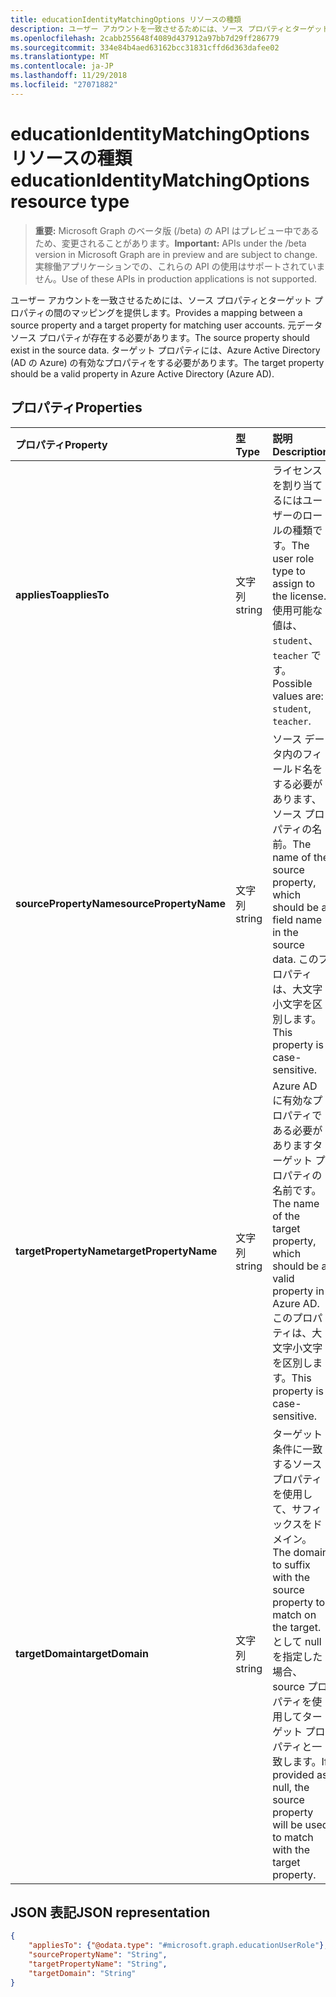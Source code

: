 ```yaml
---
title: educationIdentityMatchingOptions リソースの種類
description: ユーザー アカウントを一致させるためには、ソース プロパティとターゲット プロパティの間のマッピングを提供します。 元データ ソース プロパティが存在する必要があります。 ターゲット プロパティには、Azure Active Directory (AD の Azure) の有効なプロパティをする必要があります。
ms.openlocfilehash: 2cabb255648f4089d437912a97bb7d29ff286779
ms.sourcegitcommit: 334e84b4aed63162bcc31831cffd6d363dafee02
ms.translationtype: MT
ms.contentlocale: ja-JP
ms.lasthandoff: 11/29/2018
ms.locfileid: "27071882"
---
```

# <a name="educationidentitymatchingoptions-resource-type"></a><span data-ttu-id="aa870-105">educationIdentityMatchingOptions リソースの種類</span><span class="sxs-lookup"><span data-stu-id="aa870-105">educationIdentityMatchingOptions resource type</span></span>

> <span data-ttu-id="aa870-106">**重要:** Microsoft Graph のベータ版 (/beta) の API はプレビュー中であるため、変更されることがあります。</span><span class="sxs-lookup"><span data-stu-id="aa870-106">**Important:** APIs under the /beta version in Microsoft Graph are in preview and are subject to change.</span></span> <span data-ttu-id="aa870-107">実稼働アプリケーションでの、これらの API の使用はサポートされていません。</span><span class="sxs-lookup"><span data-stu-id="aa870-107">Use of these APIs in production applications is not supported.</span></span>

<span data-ttu-id="aa870-108">ユーザー アカウントを一致させるためには、ソース プロパティとターゲット プロパティの間のマッピングを提供します。</span><span class="sxs-lookup"><span data-stu-id="aa870-108">Provides a mapping between a source property and a target property for matching user accounts.</span></span> <span data-ttu-id="aa870-109">元データ ソース プロパティが存在する必要があります。</span><span class="sxs-lookup"><span data-stu-id="aa870-109">The source property should exist in the source data.</span></span> <span data-ttu-id="aa870-110">ターゲット プロパティには、Azure Active Directory (AD の Azure) の有効なプロパティをする必要があります。</span><span class="sxs-lookup"><span data-stu-id="aa870-110">The target property should be a valid property in Azure Active Directory (Azure AD).</span></span>

## <a name="properties"></a><span data-ttu-id="aa870-111">プロパティ</span><span class="sxs-lookup"><span data-stu-id="aa870-111">Properties</span></span>

| <span data-ttu-id="aa870-112">プロパティ</span><span class="sxs-lookup"><span data-stu-id="aa870-112">Property</span></span> | <span data-ttu-id="aa870-113">型</span><span class="sxs-lookup"><span data-stu-id="aa870-113">Type</span></span> | <span data-ttu-id="aa870-114">説明</span><span class="sxs-lookup"><span data-stu-id="aa870-114">Description</span></span> |
|:-|:-|:-|
| <span data-ttu-id="aa870-115">**appliesTo**</span><span class="sxs-lookup"><span data-stu-id="aa870-115">**appliesTo**</span></span> | <span data-ttu-id="aa870-116">文字列</span><span class="sxs-lookup"><span data-stu-id="aa870-116">string</span></span> |  <span data-ttu-id="aa870-117">ライセンスを割り当てるにはユーザーのロールの種類です。</span><span class="sxs-lookup"><span data-stu-id="aa870-117">The user role type to assign to the license.</span></span> <span data-ttu-id="aa870-118">使用可能な値は、`student`、`teacher` です。</span><span class="sxs-lookup"><span data-stu-id="aa870-118">Possible values are: `student`, `teacher`.</span></span>      |
| <span data-ttu-id="aa870-119">**sourcePropertyName**</span><span class="sxs-lookup"><span data-stu-id="aa870-119">**sourcePropertyName**</span></span> | <span data-ttu-id="aa870-120">文字列</span><span class="sxs-lookup"><span data-stu-id="aa870-120">string</span></span> |  <span data-ttu-id="aa870-121">ソース データ内のフィールド名をする必要があります、ソース プロパティの名前。</span><span class="sxs-lookup"><span data-stu-id="aa870-121">The name of the source property, which should be a field name in the source data.</span></span> <span data-ttu-id="aa870-122">このプロパティは、大文字小文字を区別します。</span><span class="sxs-lookup"><span data-stu-id="aa870-122">This property is case-sensitive.</span></span>        |
| <span data-ttu-id="aa870-123">**targetPropertyName**</span><span class="sxs-lookup"><span data-stu-id="aa870-123">**targetPropertyName**</span></span> | <span data-ttu-id="aa870-124">文字列</span><span class="sxs-lookup"><span data-stu-id="aa870-124">string</span></span> |  <span data-ttu-id="aa870-125">Azure AD に有効なプロパティである必要がありますターゲット プロパティの名前です。</span><span class="sxs-lookup"><span data-stu-id="aa870-125">The name of the target property, which should be a valid property in Azure AD.</span></span> <span data-ttu-id="aa870-126">このプロパティは、大文字小文字を区別します。</span><span class="sxs-lookup"><span data-stu-id="aa870-126">This property is case-sensitive.</span></span>     |
| <span data-ttu-id="aa870-127">**targetDomain**</span><span class="sxs-lookup"><span data-stu-id="aa870-127">**targetDomain**</span></span> | <span data-ttu-id="aa870-128">文字列</span><span class="sxs-lookup"><span data-stu-id="aa870-128">string</span></span> |  <span data-ttu-id="aa870-129">ターゲット条件に一致するソース プロパティを使用して、サフィックスをドメイン。</span><span class="sxs-lookup"><span data-stu-id="aa870-129">The domain to suffix with the source property to match on the target.</span></span> <span data-ttu-id="aa870-130">として null を指定した場合、source プロパティを使用してターゲット プロパティと一致します。</span><span class="sxs-lookup"><span data-stu-id="aa870-130">If provided as null,  the source property will be used to match with the target property.</span></span>        |

## <a name="json-representation"></a><span data-ttu-id="aa870-131">JSON 表記</span><span class="sxs-lookup"><span data-stu-id="aa870-131">JSON representation</span></span>
<!-- {
  "blockType": "resource",
  "optionalProperties": [

  ],
  "@odata.type": "#microsoft.graph.educationIdentityMatchingOptions"
}-->

```json
{
    "appliesTo": {"@odata.type": "#microsoft.graph.educationUserRole"},
    "sourcePropertyName": "String",
    "targetPropertyName": "String",
    "targetDomain": "String"
}
```
